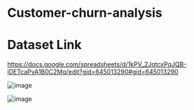 # Customer-churn-analysis

# Dataset Link<br>
https://docs.google.com/spreadsheets/d/1kPV_2JqtcxPqJQB-iDETcaPyA1B0C2Mq/edit?gid=645013290#gid=645013290<br>

![image](https://github.com/user-attachments/assets/a96392b2-d6c9-4e9a-9395-7783c9e853f9)<br>

![image](https://github.com/user-attachments/assets/53456bb2-4bd4-4ca2-868b-5b5d79ea94fd)


